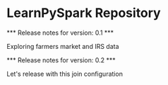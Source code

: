 # LearnPySpark Repository

*** Release notes for version: 0.1 ***

Exploring farmers market and IRS data


*** Release notes for version: 0.2 ***

Let's release with this join configuration